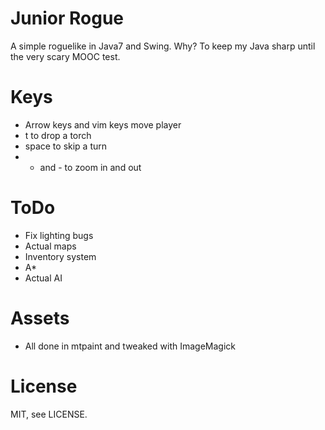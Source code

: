 Junior Rogue
============

A simple roguelike in Java7 and Swing. Why? To keep my Java sharp until the very scary MOOC test.

Keys
====

- Arrow keys and vim keys move player
- t to drop a torch
- space to skip a turn
- + and - to zoom in and out

ToDo
====

- Fix lighting bugs
- Actual maps
- Inventory system
- A*
- Actual AI

Assets
======

- All done in mtpaint and tweaked with ImageMagick

License
=======

MIT, see LICENSE.
